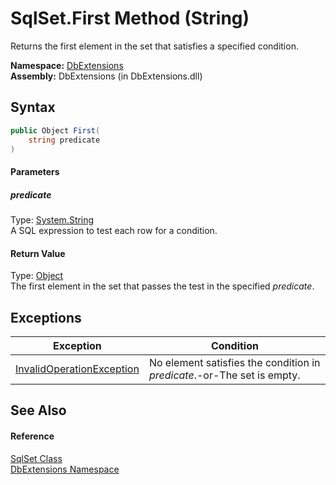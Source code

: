 SqlSet.First Method (String)
============================
Returns the first element in the set that satisfies a specified condition.

**Namespace:** [DbExtensions][1]  
**Assembly:** DbExtensions (in DbExtensions.dll)

Syntax
------

```csharp
public Object First(
	string predicate
)
```

#### Parameters

##### *predicate*
Type: [System.String][2]  
A SQL expression to test each row for a condition.

#### Return Value
Type: [Object][3]  
The first element in the set that passes the test in the specified *predicate*.

Exceptions
----------

Exception                      | Condition                                                               
------------------------------ | ----------------------------------------------------------------------- 
[InvalidOperationException][4] | No element satisfies the condition in *predicate*.-or-The set is empty. 


See Also
--------

#### Reference
[SqlSet Class][5]  
[DbExtensions Namespace][1]  

[1]: ../README.md
[2]: http://msdn.microsoft.com/en-us/library/s1wwdcbf
[3]: http://msdn.microsoft.com/en-us/library/e5kfa45b
[4]: http://msdn.microsoft.com/en-us/library/2asft85a
[5]: README.md